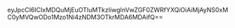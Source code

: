 eyJpcCI6ICIxMDQuMjEuOTIuMTkzIiwgInVwZGF0ZWRfYXQiOiAiMjAyNS0xMC0yMVQwODo1Mzo1Ni4zNDM3OTkrMDA6MDAifQ==